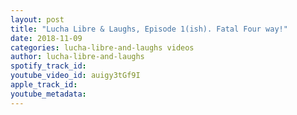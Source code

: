 ```yaml
---
layout: post
title: "Lucha Libre & Laughs, Episode 1(ish). Fatal Four way!"
date: 2018-11-09
categories: lucha-libre-and-laughs videos
author: lucha-libre-and-laughs
spotify_track_id: 
youtube_video_id: auigy3tGf9I
apple_track_id: 
youtube_metadata: 
---
```

